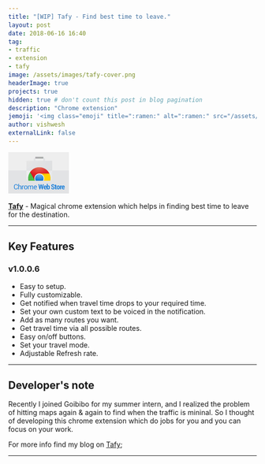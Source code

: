 ```yaml
---
title: "[WIP] Tafy - Find best time to leave."
layout: post
date: 2018-06-16 16:40
tag: 
- traffic
- extension
- tafy
image: /assets/images/tafy-cover.png
headerImage: true
projects: true
hidden: true # don't count this post in blog pagination
description: "Chrome extension"
jemoji: '<img class="emoji" title=":ramen:" alt=":ramen:" src="/assets/images/leave.png" height="20" width="20" align="absmiddle">'
author: vishwesh
externalLink: false
---
```


<a href="http://bit.ly/tafy" target="_blank" align="center">
  <img width="122.5" height="84" border="0"  src="/assets/images/chromewebstore.jpg"/>
</a>

[**Tafy**](http://bit.ly/tafy) - Magical chrome extension which helps in finding best time to leave for the destination.

---

## Key Features

### v1.0.0.6

- Easy to setup.
- Fully customizable.
- Get notified when travel time drops to your required time.
- Set your own custom text to be voiced in the notification.
- Add as many routes you want.
- Get travel time via all possible routes.
- Easy on/off buttons.
- Set your travel mode.
- Adjustable Refresh rate.

---

## Developer's note

Recently I joined Goibibo for my summer intern, and I realized the problem of hitting maps again & again to find when the traffic is mininal. So I thought of developing this chrome extension which do jobs for you and you can focus on your work.

For more info find my blog on [Tafy](https://jainkuniya.github.io/tafy-find-best-time-to-leave/);

---
